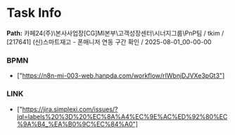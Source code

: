 # Task Info

**Path:** 카페24(주)\본사사업장\[CG]MI본부\고객성장센터\시너지그룹\PnP팀 / tkim / [217641] (신)스마트재고 _-_ 폰매니저 연동 구간 확인 / 2025-08-01_00-00-00

### BPMN
- ["https://n8n-mi-003-web.hanpda.com/workflow/rIWbnjDJVXe3pGt3"]

### LINK
- ["https://jira.simplexi.com/issues/?jql=labels%20%3D%20%EC%8A%A4%EC%9E%AC%ED%92%80%EC%9A%B4_%EA%B0%9C%EC%84%A0"]

